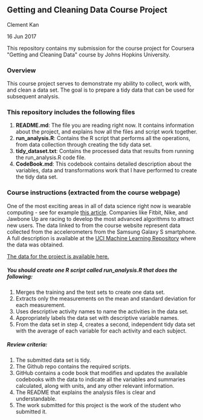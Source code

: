 ## Getting and Cleaning Data Course Project

Clement Kan

16 Jun 2017

This repository contains my submission for the course project for Coursera "Getting and Cleaning Data" course by Johns Hopkins University.

### Overview
This course project serves to demonstrate my ability to collect, work with, and clean a data set. The goal is to prepare a tidy data that can be used for subsequent analysis.

### This repository includes the following files
1. **README.md**: The file you are reading right now. It contains information about the project, and explains how all the files and script work together.
2. **run_analysis.R**: Contains the R script that performs all the operations, from data collection through creating the tidy data set.
3. **tidy_dataset.txt**: Contains the processed data that results from running the run_analysis.R code file.
4. **CodeBook.md**: This codebook contains detailed description about the variables, data and transformations work that I have performed to create the tidy data set.

### Course instructions (extracted from the course webpage)
One of the most exciting areas in all of data science right now is wearable computing - see for example [this article](http://www.insideactivitytracking.com/data-science-activity-tracking-and-the-battle-for-the-worlds-top-sports-brand/). Companies like Fitbit, Nike, and Jawbone Up are racing to develop the most advanced algorithms to attract new users. The data linked to from the course website represent data collected from the accelerometers from the Samsung Galaxy S smartphone. A full description is available at the [UCI Machine Learning Repository](http://archive.ics.uci.edu/ml/datasets/Human+Activity+Recognition+Using+Smartphones) where the data was obtained. 

[The data for the project is available here.](https://d396qusza40orc.cloudfront.net/getdata%2Fprojectfiles%2FUCI%20HAR%20Dataset.zip)

##### You should create one R script called run_analysis.R that does the following:
1. Merges the training and the test sets to create one data set.
2. Extracts only the measurements on the mean and standard deviation for each measurement.
3. Uses descriptive activity names to name the activities in the data set.
4. Appropriately labels the data set with descriptive variable names.
5. From the data set in step 4, creates a second, independent tidy data set with the average of each variable for each activity and each subject.

##### Review criteria:
1. The submitted data set is tidy.
2. The Github repo contains the required scripts.
3. GitHub contains a code book that modifies and updates the available codebooks with the data to indicate all the variables and summaries calculated, along with units, and any other relevant information.
4. The README that explains the analysis files is clear and understandable.
5. The work submitted for this project is the work of the student who submitted it.
